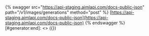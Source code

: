 [#generator:start]: <> ({ "template": "swagger" })
{% swagger src="https://api-staging.aimlapi.com/docs-public-json" path="/v1/images/generations" method="post" %}
[https://api-staging.aimlapi.com/docs-public-json](https://api-staging.aimlapi.com/docs-public-json)
{% endswagger %}
[#generator:end]: <> ({})